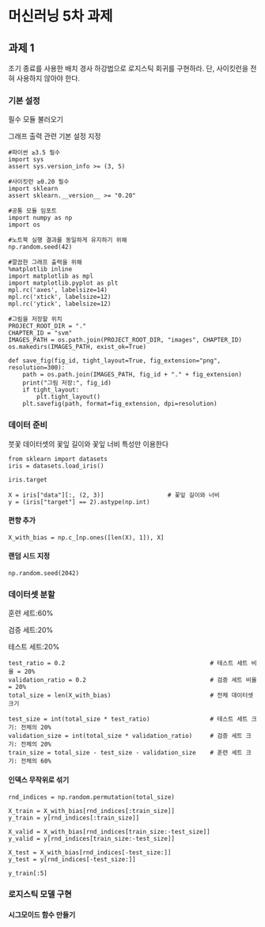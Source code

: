 # 머신러닝 5차 과제

## 과제 1

조기 종료를 사용한 배치 경사 하강법으로 로지스틱 회귀를 구현하라. 단, 사이킷런을 전혀 사용하지 않아야 한다.

### 기본 설정

 필수 모듈 불러오기

 그래프 출력 관련 기본 설정 지정

```
#파이썬 ≥3.5 필수
import sys
assert sys.version_info >= (3, 5) 

#사이킷런 ≥0.20 필수
import sklearn
assert sklearn.__version__ >= "0.20"

#공통 모듈 임포트
import numpy as np
import os

#노트북 실행 결과를 동일하게 유지하기 위해
np.random.seed(42)

#깔끔한 그래프 출력을 위해
%matplotlib inline
import matplotlib as mpl
import matplotlib.pyplot as plt
mpl.rc('axes', labelsize=14)
mpl.rc('xtick', labelsize=12)
mpl.rc('ytick', labelsize=12)

#그림을 저장할 위치
PROJECT_ROOT_DIR = "."
CHAPTER_ID = "svm"
IMAGES_PATH = os.path.join(PROJECT_ROOT_DIR, "images", CHAPTER_ID)
os.makedirs(IMAGES_PATH, exist_ok=True)

def save_fig(fig_id, tight_layout=True, fig_extension="png", resolution=300):
    path = os.path.join(IMAGES_PATH, fig_id + "." + fig_extension)
    print("그림 저장:", fig_id)
    if tight_layout:
        plt.tight_layout()
    plt.savefig(path, format=fig_extension, dpi=resolution)
   ```
   
### 데이터 준비
   
붓꽃 데이터셋의 꽃잎 길이와 꽃잎 너비 특성만 이용한다
   
```
from sklearn import datasets
iris = datasets.load_iris()

iris.target

X = iris["data"][:, (2, 3)]                  # 꽃잎 길이와 너비
y = (iris["target"] == 2).astype(np.int)
```

#### 편향 추가

```X_with_bias = np.c_[np.ones([len(X), 1]), X]```

#### 랜덤 시드 지정

```np.random.seed(2042)```

### 데이터셋 분할

훈련 세트:60%

검증 세트:20%

테스트 세트:20%

```
test_ratio = 0.2                                         # 테스트 세트 비율 = 20%
validation_ratio = 0.2                                   # 검증 세트 비율 = 20%
total_size = len(X_with_bias)                            # 전체 데이터셋 크기

test_size = int(total_size * test_ratio)                 # 테스트 세트 크기: 전체의 20%
validation_size = int(total_size * validation_ratio)     # 검증 세트 크기: 전체의 20%
train_size = total_size - test_size - validation_size    # 훈련 세트 크기: 전체의 60%
```

#### 인덱스 무작위로 섞기

```
rnd_indices = np.random.permutation(total_size)

X_train = X_with_bias[rnd_indices[:train_size]]
y_train = y[rnd_indices[:train_size]]

X_valid = X_with_bias[rnd_indices[train_size:-test_size]]
y_valid = y[rnd_indices[train_size:-test_size]]

X_test = X_with_bias[rnd_indices[-test_size:]]
y_test = y[rnd_indices[-test_size:]]

y_train[:5]
```

### 로지스틱 모델 구현

#### 시그모이드 함수 만들기

